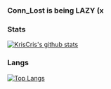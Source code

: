 ### Conn_Lost is being LAZY (x

### Stats
[![KrisCris's github stats](https://github-readme-stats.vercel.app/api?username=KrisCris&count_private=true&show_icons=true&theme=dracula)](https://github.com/KrisCris)


### Langs
[![Top Langs](https://github-readme-stats.quantumlytangled.vercel.app/api/top-langs/?username=kriscris&layout=compact&title_color=4F8CC9&theme=dracula&hide_border=true&icon_color=4F8CC9&count_private=true&extra=SOFOP/DietLens_AUT_RnD)](https://github.com/KrisCris)
